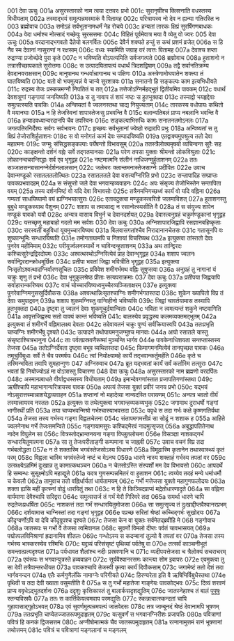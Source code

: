 001	देवा ऊचुः
001a	असुरस्तारको नाम त्वया दत्तवरः प्रभो
001c	सुरानृषींश्च क्लिश्नाति वधस्तस्य विधीयताम्
002a	तस्माद्भयं समुत्पन्नमस्माकं वै पितामह
002c	परित्रायस्व नो देव न ह्यन्या गतिरस्ति नः
003	ब्रह्मोवाच
003a	समोऽहं सर्वभूतानामधर्मं नेह रोचये
003c	हन्यतां तारकः क्षिप्रं सुरर्षिगणबाधकः
004a	वेदा धर्माश्च नोत्सादं गच्छेयुः सुरसत्तमाः
004c	विहितं पूर्वमेवात्र मया वै व्येतु वो ज्वरः
005	देवा ऊचुः
005a	वरदानाद्भगवतो दैतेयो बलगर्वितः
005c	देवैर्न शक्यते हन्तुं स कथं प्रशमं व्रजेत्
006a	स हि नैव स्म देवानां नासुराणां न रक्षसाम्
006c	वध्यः स्यामिति जग्राह वरं त्वत्तः पितामह
007a	देवाश्च शप्ता रुद्राण्या प्रजोच्छेदे पुरा कृते
007c	न भविष्यति वोऽपत्यमिति सर्वजगत्पते
008	ब्रह्मोवाच
008a	हुताशनो न तत्रासीच्छापकाले सुरोत्तमाः
008c	स उत्पादयितापत्यं वधार्थं त्रिदशद्विषाम्
009a	तद्वै सर्वानतिक्रम्य देवदानवराक्षसान्
009c	मानुषानथ गन्धर्वान्नागानथ च पक्षिणः
010a	अस्त्रेणामोघपातेन शक्त्या तं घातयिष्यति
010c	यतो वो भयमुत्पन्नं ये चान्ये सुरशत्रवः
011a	सनातनो हि सङ्कल्पः काम इत्यभिधीयते
011c	रुद्रस्य तेजः प्रस्कन्नमग्नौ निपतितं च तत्
012a	तत्तेजोऽग्निर्महद्भूतं द्वितीयमिव पावकम्
012c	वधार्थं देवशत्रूणां गङ्गायां जनयिष्यति
013a	स तु नावाप तं शापं नष्टः स हुतभुक्तदा
013c	तस्माद्वो भयहृद्देवाः समुत्पत्स्यति पावकिः
014a	अन्विष्यतां वै ज्वलनस्तथा चाद्य नियुज्यताम्
014c	तारकस्य वधोपायः कथितो वै मयानघाः
015a	न हि तेजस्विनां शापास्तेजःसु प्रभवन्ति वै
015c	बलान्यतिबलं प्राप्य नबलानि भवन्ति वै
016a	हन्यादवध्यान्वरदानपि चैव तपस्विनः
016c	सङ्कल्पाभिरुचिः कामः सनातनतमोऽनलः
017a	जगत्पतिरनिर्देश्यः सर्वगः सर्वभावनः
017c	हृच्छयः सर्वभूतानां ज्येष्ठो रुद्रादपि प्रभुः
018a	अन्विष्यतां स तु क्षिप्रं तेजोराशिर्हुताशनः
018c	स वो मनोगतं कामं देवः सम्पादयिष्यति
019a	एतद्वाक्यमुपश्रुत्य ततो देवा महात्मनः
019c	जग्मुः संसिद्धसङ्कल्पाः पर्येषन्तो विभावसुम्
020a	ततस्त्रैलोक्यमृषयो व्यचिन्वन्त सुरैः सह
020c	काङ्क्षन्तो दर्शनं वह्नेः सर्वे तद्गतमानसाः
021a	परेण तपसा युक्ताः श्रीमन्तो लोकविश्रुताः
021c	लोकानन्वचरन्सिद्धाः सर्व एव भृगूद्वह
021e	नष्टमात्मनि संलीनं नाधिजग्मुर्हुताशनम्
022a	ततः सञ्जातसन्त्रासानग्नेर्दर्शनलालसान्
022c	जलेचरः क्लान्तमनास्तेजसाग्नेः प्रदीपितः
022e	उवाच देवान्मण्डूको रसातलतलोत्थितः
023a	रसातलतले देवा वसत्यग्निरिति प्रभो
023c	सन्तापादिह सम्प्राप्तः पावकप्रभवादहम्
024a	स संसुप्तो जले देवा भगवान्हव्यवाहनः
024c	अपः संसृज्य तेजोभिस्तेन सन्तापिता वयम्
025a	तस्य दर्शनमिष्टं वो यदि देवा विभावसोः
025c	तत्रैनमभिगच्छध्वं कार्यं वो यदि वह्निना
026a	गम्यतां साधयिष्यामो वयं ह्यग्निभयात्सुराः
026c	एतावदुक्त्वा मण्डूकस्त्वरितो जलमाविशत्
027a	हुताशनस्तु बुबुधे मण्डूकस्याथ पैशुनम्
027c	शशाप स तमासाद्य न रसान्वेत्स्यसीति वै
028a	तं स संयुज्य शापेन मण्डूकं पावको ययौ
028c	अन्यत्र वासाय विभुर्न च देवानदर्शयत्
029a	देवास्त्वनुग्रहं चक्रुर्मण्डूकानां भृगूद्वह
029c	यत्तच्छृणु महाबाहो गदतो मम सर्वशः
030	देवा ऊचुः
030a	अग्निशापादजिह्वापि रसज्ञानबहिष्कृताः
030c	सरस्वतीं बहुविधां यूयमुच्चारयिष्यथ
031a	बिलवासगतांश्चैव निरादानानचेतसः
031c	गतासूनपि वः शुष्कान्भूमिः सन्धारयिष्यति
031e	तमोगतायामपि च निशायां विचरिष्यथ
032a	इत्युक्त्वा तांस्ततो देवाः पुनरेव महीमिमाम्
032c	परीयुर्ज्वलनस्यार्थे न चाविन्दन्हुताशनम्
033a	अथ तान्द्विरदः कश्चित्सुरेन्द्रद्विरदोपमः
033c	अश्वत्थस्थोऽग्निरित्येवं प्राह देवान्भृगूद्वह
034a	शशाप ज्वलनः सर्वान्द्विरदान्क्रोधमूर्छितः
034c	प्रतीपा भवतां जिह्वा भवित्रीति भृगूद्वह
035a	इत्युक्त्वा निःसृतोऽश्वत्थादग्निर्वारणसूचितः
035c	प्रविवेश शमीगर्भमथ वह्निः सुषुप्सया
036a	अनुग्रहं तु नागानां यं चक्रुः शृणु तं प्रभो
036c	देवा भृगुकुलश्रेष्ठ प्रीताः सत्यपराक्रमाः
037	देवा ऊचुः
037a	प्रतीपया जिह्वयापि सर्वाहारान्करिष्यथ
037c	वाचं चोच्चारयिष्यध्वमुच्चैरव्यञ्जिताक्षरम्
037e	इत्युक्त्वा पुनरेवाग्निमनुसस्रुर्दिवौकसः
038a	अश्वत्थान्निःसृतश्चाग्निः शमीगर्भगतस्तदा
038c	शुकेन ख्यापितो विप्र तं देवाः समुपाद्रवन्
039a	शशाप शुकमग्निस्तु वाग्विहीनो भविष्यसि
039c	जिह्वां चावर्तयामास तस्यापि हुतभुक्तदा
040a	दृष्ट्वा तु ज्वलनं देवाः शुकमूचुर्दयान्विताः
040c	भविता न त्वमत्यन्तं शकुने नष्टवागिति
041a	आवृत्तजिह्वस्य सतो वाक्यं कान्तं भविष्यति
041c	बालस्येव प्रवृद्धस्य कलमव्यक्तमद्भुतम्
042a	इत्युक्त्वा तं शमीगर्भे वह्निमालक्ष्य देवताः
042c	तदेवायतनं चक्रुः पुण्यं सर्वक्रियास्वपि
043a	ततःप्रभृति चाप्यग्निः शमीगर्भेषु दृश्यते
043c	उत्पादने तथोपायमनुजग्मुश्च मानवाः
044a	आपो रसातले यास्तु संसृष्टाश्चित्रभानुना
044c	ताः पर्वतप्रस्रवणैरूष्मां मुञ्चन्ति भार्गव
044e	पावकेनाधिशयता सन्तप्तास्तस्य तेजसा
045a	ततोऽग्निर्देवता दृष्ट्वा बभूव व्यथितस्तदा
045c	किमागमनमित्येवं तानपृच्छत पावकः
046a	तमूचुर्विबुधाः सर्वे ते चैव परमर्षयः
046c	त्वां नियोक्ष्यामहे कार्ये तद्भवान्कर्तुमर्हति
046e	कृते च तस्मिन्भविता तवापि सुमहान्गुणः
047	अग्निरुवाच
047a	ब्रूत यद्भवतां कार्यं सर्वं कर्तास्मि तत्सुराः
047c	भवतां हि नियोज्योऽहं मा वोऽत्रास्तु विचारणा
048	देवा ऊचुः
048a	असुरस्तारको नाम ब्रह्मणो वरदर्पितः
048c	अस्मान्प्रबाधते वीर्याद्वधस्तस्य विधीयताम्
049a	इमान्देवगणांस्तात प्रजापतिगणांस्तथा
049c	ऋषींश्चापि महाभागान्परित्रायस्व पावक
050a	अपत्यं तेजसा युक्तं प्रवीरं जनय प्रभो
050c	यद्भयं नोऽसुरात्तस्मान्नाशयेद्धव्यवाहन
051a	शप्तानां नो महादेव्या नान्यदस्ति परायणम्
051c	अन्यत्र भवतो वीर्यं तस्मात्त्रायस्व नस्ततः
052a	इत्युक्तः स तथेत्युक्त्वा भगवान्हव्यकव्यभुक्
052c	जगामाथ दुराधर्षो गङ्गां भागीरथीं प्रति
053a	तया चाप्यभवन्मिश्रो गर्भश्चास्याभवत्तदा
053c	ववृधे स तदा गर्भः कक्षे कृष्णगतिर्यथा
054a	तेजसा तस्य गर्भस्य गङ्गा विह्वलचेतना
054c	संतापमगमत्तीव्रं सा सोढुं न शशाक ह
055a	आहिते ज्वलनेनाथ गर्भे तेजःसमन्विते
055c	गङ्गायामसुरः कश्चिद्भैरवं नादमुत्सृजत्
056a	अबुद्धापतितेनाथ नादेन विपुलेन सा
056c	वित्रस्तोद्भ्रान्तनयना गङ्गा विप्लुतलोचना
056e	विसञ्ज्ञा नाशकद्गर्भं सन्धारयितुमात्मना
057a	सा तु तेजःपरीताङ्गी कम्पमाना च जाह्नवी
057c	उवाच वचनं विप्र तदा गर्भबलोद्धता
057e	न ते शक्तास्मि भगवंस्तेजसोऽस्य विधारणे
058a	विमूढास्मि कृतानेन तथास्वास्थ्यं कृतं परम्
058c	विह्वला चास्मि भगवंस्तेजो नष्टं च मेऽनघ
059a	धारणे नास्य शक्ताहं गर्भस्य तपतां वर
059c	उत्स्रक्ष्येऽहमिमं दुःखान्न तु कामात्कथञ्चन
060a	न चेतसोऽस्ति संस्पर्शो मम देव विभावसो
060c	आपदर्थे हि सम्बन्धः सुसूक्ष्मोऽपि महाद्युते
061a	यदत्र गुणसम्पन्नमितरं वा हुताशन
061c	त्वय्येव तदहं मन्ये धर्माधर्मौ च केवलौ
062a	तामुवाच ततो वह्निर्धार्यतां धार्यतामयम्
062c	गर्भो मत्तेजसा युक्तो महागुणफलोदयः
063a	शक्ता ह्यसि महीं कृत्स्नां वोढुं धारयितुं तथा
063c	न हि ते किञ्चिदप्राप्यं मद्रेतोधारणादृते
064a	सा वह्निना वार्यमाणा देवैश्चापि सरिद्वरा
064c	समुत्ससर्ज तं गर्भं मेरौ गिरिवरे तदा
065a	समर्था धारणे चापि रुद्रतेजःप्रधर्षिता
065c	नाशकत्तं तदा गर्भं सन्धारयितुमोजसा
066a	सा समुत्सृज्य तं दुःखाद्दीप्तवैश्वानरप्रभम्
066c	दर्शयामास चाग्निस्तां तदा गङ्गां भृगूद्वह
066e	पप्रच्छ सरितां श्रेष्ठां कच्चिद्गर्भः सुखोदयः
067a	कीदृग्वर्णोऽपि वा देवि कीदृग्रूपश्च दृश्यते
067c	तेजसा केन वा युक्तः सर्वमेतद्ब्रवीहि मे
068	गङ्गोवाच
068a	जातरूपः स गर्भो वै तेजसा त्वमिवानल
068c	सुवर्णो विमलो दीप्तः पर्वतं चावभासयत्
069a	पद्मोत्पलविमिश्राणां ह्रदानामिव शीतलः
069c	गन्धोऽस्य स कदम्बानां तुल्यो वै तपतां वर
070a	तेजसा तस्य गर्भस्य भास्करस्येव रश्मिभिः
070c	यद्द्रव्यं परिसंसृष्टं पृथिव्यां पर्वतेषु वा
070e	तत्सर्वं काञ्चनीभूतं समन्तात्प्रत्यदृश्यत
071a	पर्यधावत शैलांश्च नदीः प्रस्रवणानि च
071c	व्यदीपयत्तेजसा च त्रैलोक्यं सचराचरम्
072a	एवंरूपः स भगवान्पुत्रस्ते हव्यवाहन
072c	सूर्यवैश्वानरसमः कान्त्या सोम इवापरः
072e	एवमुक्त्वा तु सा देवी तत्रैवान्तरधीयत
073a	पावकश्चापि तेजस्वी कृत्वा कार्यं दिवौकसाम्
073c	जगामेष्टं ततो देशं तदा भार्गवनन्दन
074a	एतैः कर्मगुणैर्लोके नामाग्नेः परिगीयते
074c	हिरण्यरेता इति वै ऋषिभिर्विबुधैस्तथा
074e	पृथिवी च तदा देवी ख्याता वसुमतीति वै
075a	स तु गर्भो महातेजा गाङ्गेयः पावकोद्भवः
075c	दिव्यं शरवणं प्राप्य ववृधेऽद्भुतदर्शनः
076a	ददृशुः कृत्तिकास्तं तु बालार्कसदृशद्युतिम्
076c	जातस्नेहाश्च तं बालं पुपुषुः स्तन्यविस्रवैः
077a	ततः स कार्त्तिकेयत्वमवाप परमद्युतिः
077c	स्कन्नत्वात्स्कन्दतां चापि गुहावासाद्गुहोऽभवत्
078a	एवं सुवर्णमुत्पन्नमपत्यं जातवेदसः
078c	तत्र जाम्बूनदं श्रेष्ठं देवानामपि भूषणम्
079a	ततःप्रभृति चाप्येतज्जातरूपमुदाहृतम्
079c	यत्सुवर्णं स भगवानग्निरीशः प्रजापतिः
080a	पवित्राणां पवित्रं हि कनकं द्विजसत्तम
080c	अग्नीषोमात्मकं चैव जातरूपमुदाहृतम्
081a	रत्नानामुत्तमं रत्नं भूषणानां तथोत्तमम्
081c	पवित्रं च पवित्राणां मङ्गलानां च मङ्गलम्
